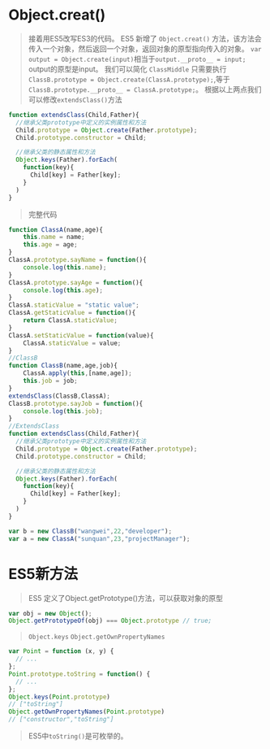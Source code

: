 # Object.creat()
> 接着用ES5改写ES3的代码。
> ES5 新增了 `Object.creat()` 方法，该方法会传入一个对象，然后返回一个对象，返回对象的原型指向传入的对象。
> `var output = Object.create(input)`相当于`output.__proto__ = input;` output的原型是input。
> 我们可以简化 `ClassMiddle` 只需要执行 `ClassB.prototype = Object.create(ClassA.prototype);`,等于`ClassB.prototype.__proto__ = ClassA.prototype;`。
> 根据以上两点我们可以修改`extendsClass()`方法
```javascript
function extendsClass(Child,Father){
  //继承父类prototype中定义的实例属性和方法
  Child.prototype = Object.create(Father.prototype);
  Child.prototype.constructor = Child;

  //继承父类的静态属性和方法
  Object.keys(Father).forEach(
    function(key){
      Child[key] = Father[key];
    }
  ) 
}
```
>  完整代码 
```javascript
function ClassA(name,age){
    this.name = name;
    this.age = age;
}
ClassA.prototype.sayName = function(){
    console.log(this.name);
}
ClassA.prototype.sayAge = function(){
    console.log(this.age);
}
ClassA.staticValue = "static value";
ClassA.getStaticValue = function(){
    return ClassA.staticValue;
}
ClassA.setStaticValue = function(value){
    ClassA.staticValue = value;
}
//ClassB
function ClassB(name,age,job){
    ClassA.apply(this,[name,age]);
    this.job = job;
} 
extendsClass(ClassB,ClassA);
ClassB.prototype.sayJob = function(){
    console.log(this.job);
} 
//ExtendsClass
function extendsClass(Child,Father){
  //继承父类prototype中定义的实例属性和方法
  Child.prototype = Object.create(Father.prototype);
  Child.prototype.constructor = Child;

  //继承父类的静态属性和方法
  Object.keys(Father).forEach(
    function(key){
      Child[key] = Father[key];
    }
  ) 
}

var b = new ClassB("wangwei",22,"developer");
var a = new ClassA("sunquan",23,"projectManager");
```


# ES5新方法
> ES5 定义了Object.getPrototype()方法，可以获取对象的原型
```javascript
var obj = new Object();
Object.getPrototypeOf(obj) === Object.prototype // true;
```
 > `Object.keys`
 > `Object.getOwnPropertyNames`
```javascript
var Point = function (x, y) {
  // ...
};
Point.prototype.toString = function() {
  // ...
};
Object.keys(Point.prototype)
// ["toString"]
Object.getOwnPropertyNames(Point.prototype)
// ["constructor","toString"]
```
> ES5中`toString()`是可枚举的。


